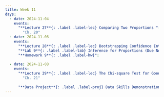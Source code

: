 ```yaml
---
title: Week 11
days:
  - date: 2024-11-04
    events:
      "**Lecture 27**{: .label .label-lec} Comparing Two Proportions ":
        "Ch. 20"
  - date: 2024-11-06
    events:
      "**Lecture 28**{: .label .label-lec} Bootstrapping Confidence Intervals ":
      "**Lab 9**{: .label .label-lab} Inference for Proportions (Due Nov 8th)":
      "**Homework 9**{: .label .label-hw}": 
      
  - date: 2024-11-08
    events:
      "**Lecture 29**{: .label .label-lec} The Chi-square Test for Goodness of Fit ":
        "Ch. 21"
      
      "**Data Project**{: .label .label-proj} Data Skills Demonstration Part II (Due 5:00 PM PST)":
---
```


